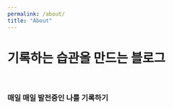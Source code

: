 ```yaml
---
permalink: /about/
title: "About"
---
```


<h1>기록하는 습관을 만드는 블로그</h1>

<br>

<h3>
    매일 매일 발전중인 나를 기록하기
<h4>